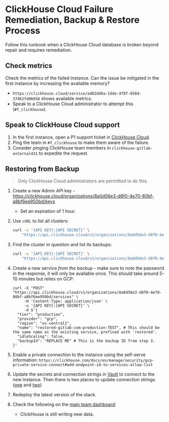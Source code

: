 # ClickHouse Cloud Failure Remediation, Backup & Restore Process

Follow this runbook when a ClickHouse Cloud database is broken beyond repair and requires remediation.

## Check metrics

Check the metrics of the failed instance. Can the issue be mitigated in the first instance by increasing the available memory?

* `https://clickhouse.cloud/service/ad02dd6a-1dde-4f8f-858d-37462fd06058` shows available metrics.
* Speak to a ClickHouse Cloud administrator to attempt this (`#f_clickhouse`).

## Speak to ClickHouse Cloud support

1. In the first instance, open a P1 support ticket in [ClickHouse Cloud](https://clickhouse.cloud).
1. Ping the team in `#f_clickhouse` to make them aware of the failure.
1. Consider pinging ClickHouse team members in `clickhouse-gitlab-external431` to expedite the request.

## Restoring from Backup

> Only ClickHouse Cloud administrators are permitted to do this.

1. Create a new Admin API key - <https://clickhouse.cloud/organizations/8a0d56e3-d8f0-4e70-80bf-a8bf6ee950bd/keys>
    * Set an expiration of 1 hour.
1. Use `cURL` to list all clusters:

    ```sh
    curl -u '{API KEY}:{API SECRET}' \
        "https://api.clickhouse.cloud/v1/organizations/8a0d56e3-d8f0-4e70-80bf-a8bf6ee950bd/services"
    ```

1. Find the cluster in question and list its backups:

    ```sh
    curl -u '{API_KEY}:{API SECRET}' \
        "https://api.clickhouse.cloud/v1/organizations/8a0d56e3-d8f0-4e70-80bf-a8bf6ee950bd/services/bf5e7003-585d-4767-84ed-13fe3b934c8d/backups"
   ```

1. Create a new service _from the backup_ - make sure to note the password in the response, it will only be available once. This should take around 5-10 minutes but relies on GCP:

    ```shell
    curl -X "POST" "https://api.clickhouse.cloud/v1/organizations/8a0d56e3-d8f0-4e70-80bf-a8bf6ee950bd/services" \
         -H 'Content-Type: application/json' \
         -u '{API KEY}:{API SECRET}' \
         -d $'{
      "tier": "production",
      "provider": "gcp",
      "region": "us-central1",
      "name": "restored-gitlab-com-production-TEST", # This should be the same name as the existing service, prefixed with 'restored'.
      "idleScaling": false,
      "backupId": "REPLACE ME" # This is the backup ID from step 3.
    }'
    ```

1. Enable a private connection to the instance using the self-serve information: `https://clickhouse.com/docs/en/manage/security/gcp-private-service-connect#add-endpoint-id-to-services-allow-list`
1. Update the secrets and connection strings in [Vault](https://gitlab.com/gitlab-com/gl-infra/k8s-workloads/gitlab-com/-/blob/0f51795585cd087b5db5d1b16f89a0dd875f8215/releases/gitlab-external-secrets/values/gprd.yaml.gotmpl#L392) to connect to the new instance. Then there is two places to update connection strings ([one](https://gitlab.com/gitlab-com/gl-infra/k8s-workloads/gitlab-com/-/blob/0f51795585cd087b5db5d1b16f89a0dd875f8215/releases/gitlab/values/gprd.yaml.gotmpl?page=3#L2008) and [two](https://gitlab.com/gitlab-com/gl-infra/k8s-workloads/gitlab-helmfiles/-/blob/4026c47f450610a280c534a34691b0daa54ec7dc/releases/30-gitlab-monitoring/gprd.yaml.gotmpl#L99))
1. Redeploy the latest version of the stack.
1. Check the following on the [main team dashboard](https://dashboards.gitlab.net/d/f42ee4d6-199b-4b6d-a129-138a42937866/clickhouse-cloud-test-dashboard?orgId=1):
   * ClickHouse is still writing new data.
